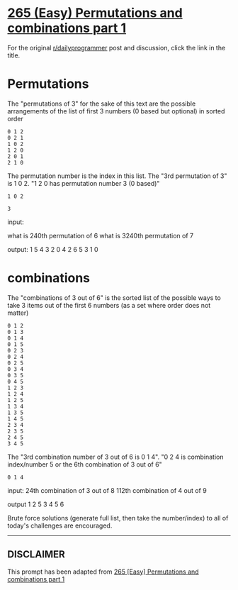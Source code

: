 # [265 (Easy) Permutations and combinations part 1](https://www.reddit.com/r/dailyprogrammer/comments/4hhiu8/20160502_challenge_265_easy_permutations_and/)

For the original [r/dailyprogrammer](https://www.reddit.com/r/dailyprogrammer/) post and discussion, click the link in the title.

# Permutations
The "permutations of 3" for the sake of this text are the possible arrangements of the list of first 3 numbers (0 based but optional) in sorted order


```
0 1 2
0 2 1
1 0 2
1 2 0
2 0 1
2 1 0
```
The permutation number is the index in this list.  The "3rd permutation of 3" is 1 0 2.  "1 2 0 has permutation number 3 (0 based)"


```
1 0 2
```

```
3
```
input:

what is 240th permutation of 6
what is 3240th permutation of 7  

output:
    1 5 4 3 2 0
    4 2 6 5 3 1 0

# combinations
The "combinations of 3 out of 6" is the sorted list of the possible ways to take 3 items out of the first 6 numbers (as a set where order does not matter)


```
0 1 2
0 1 3
0 1 4
0 1 5
0 2 3
0 2 4
0 2 5
0 3 4
0 3 5
0 4 5
1 2 3
1 2 4
1 2 5
1 3 4
1 3 5
1 4 5
2 3 4
2 3 5
2 4 5
3 4 5
```
The "3rd combination number of 3 out of 6 is 0 1 4".  "0 2 4 is combination index/number 5 or the 6th combination of 3 out of 6"


```
0 1 4
```
input:
24th combination of 3 out of 8
112th combination of 4 out of 9 

output
   1 2 5
 3 4 5 6

Brute force solutions (generate full list, then take the number/index) to all of today's challenges are encouraged.


----
## **DISCLAIMER**
This prompt has been adapted from [265 [Easy] Permutations and combinations part 1](https://www.reddit.com/r/dailyprogrammer/comments/4hhiu8/20160502_challenge_265_easy_permutations_and/
)
